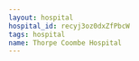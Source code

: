 ```yaml
---
layout: hospital
hospital_id: recyj3oz0dxZfPbcW
tags: hospital
name: Thorpe Coombe Hospital
---
```

